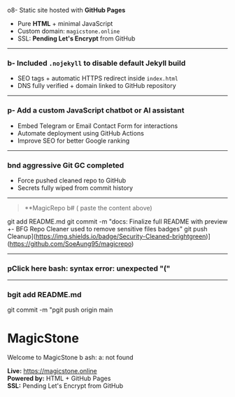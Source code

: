 o8- Static site hosted with **GitHub Pages**
- Pure **HTML** + minimal JavaScript
- Custom domain: `magicstone.online`
- SSL: **Pending Let's Encrypt** from GitHub

---

### b- Included `.nojekyll` to disable default Jekyll build
- SEO tags + automatic HTTPS redirect inside `index.html`
- DNS fully verified + domain linked to GitHub repository

---

### p- Add a custom JavaScript chatbot or AI assistant
- Embed Telegram or Email Contact Form for interactions
- Automate deployment using GitHub Actions
- Improve SEO for better Google ranking

---

### bnd aggressive Git GC completed
- Force pushed cleaned repo to GitHub
- Secrets fully wiped from commit history

---

> **MagicRepo b# (
paste the content above)

git add README.md
git commit -m "docs: Finalize full README with preview +- BFG Repo Cleaner used to remove sensitive files badges"
git push Cleanup](https://img.shields.io/badge/Security-Cleaned-brightgreen)](https://github.com/SoeAung95/magicrepo)

---

### pClick here bash: syntax error: unexpected "("

---

### bgit add README.md
git commit -m "pgit push origin main
# MagicStone

Welcome to MagicStone b
ash: a: not found

**Live:** https://magicstone.online  
**Powered by:** HTML + GitHub Pages  
**SSL:** Pending Let's Encrypt from GitHub  

 
